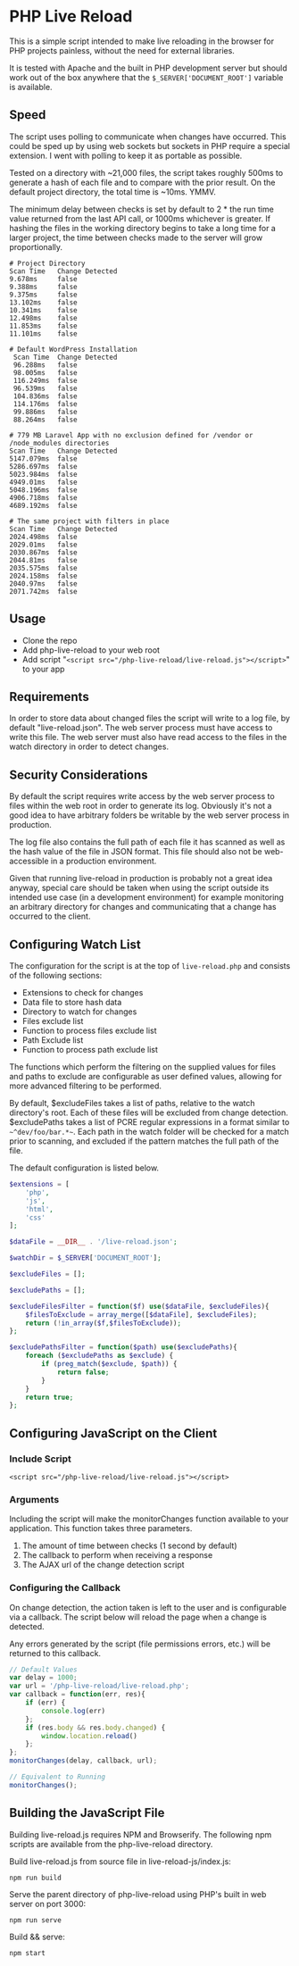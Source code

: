 # PHP Live Reload

This is a simple script intended to make live reloading in the browser for PHP projects painless, without the need for external libraries.

It is tested with Apache and the built in PHP development server but should work out of the box anywhere that the ```$_SERVER['DOCUMENT_ROOT']``` variable is available.

## Speed

The script uses polling to communicate when changes have occurred. This could be sped up by using web sockets but sockets in PHP require a special extension. I went with polling to keep it as portable as possible.

Tested on a directory with ~21,000 files, the script takes roughly 500ms to generate a hash of each file and to compare with the prior result. On the default project directory, the total time is ~10ms. YMMV.

The minimum delay between checks is set by default to 2 * the run time value returned from the last API call, or 1000ms whichever is greater. If hashing the files in the working directory begins to take a long time for a larger project, the time between checks made to the server will grow proportionally.

```
# Project Directory
Scan Time	Change Detected
9.678ms		false
9.388ms		false
9.375ms		false
13.102ms	false
10.341ms	false
12.498ms	false
11.853ms	false
11.101ms	false
```

```
# Default WordPress Installation
 Scan Time	Change Detected
 96.288ms	false
 98.005ms	false
 116.249ms	false
 96.539ms	false
 104.836ms	false
 114.176ms	false
 99.886ms	false
 88.264ms	false
```

```
# 779 MB Laravel App with no exclusion defined for /vendor or /node_modules directories
Scan Time	Change Detected
5147.079ms	false
5286.697ms	false
5023.984ms	false
4949.01ms	false
5048.196ms	false
4906.718ms	false
4689.192ms	false

# The same project with filters in place
Scan Time   Change Detected
2024.498ms  false
2029.01ms   false
2030.867ms  false
2044.81ms   false
2035.575ms  false
2024.158ms  false
2040.97ms   false
2071.742ms  false
```

## Usage

* Clone the repo
* Add php-live-reload to your web root
* Add script "```<script src="/php-live-reload/live-reload.js"></script>```" to your app

## Requirements

In order to store data about changed files the script will write to a log file, by default "live-reload.json". The web server process must have access to write this file. The web server must also have read access to the files in the watch directory in order to detect changes.

## Security Considerations

By default the script requires write access by the web server process to files within the web root in order to generate its log. Obviously it's not a good idea to have arbitrary folders be writable by the web server process in production.

The log file also contains the full path of each file it has scanned as well as the hash value of the file in JSON format. This file should also not be web-accessible in a production environment.

Given that running live-reload in production is probably not a great idea anyway, special care should be taken when using the script outside its intended use case (in a development environment) for example monitoring an arbitrary directory for changes and communicating that a change has occurred to the client.

## Configuring Watch List

The configuration for the script is at the top of ```live-reload.php``` and consists of the following sections:

* Extensions to check for changes
* Data file to store hash data
* Directory to watch for changes
* Files exclude list
* Function to process files exclude list
* Path Exclude list
* Function to process path exclude list

The functions which perform the filtering on the supplied values for files and paths to exclude are configurable as user defined values, allowing for more advanced filtering to be performed.

By default, $excludeFiles takes a list of paths, relative to the watch directory's root. Each of these files will be excluded from change detection. $excludePaths takes a list of PCRE regular expressions in a format similar to ```~^dev/foo/bar.*~```. Each path in the watch folder will be checked for a match prior to scanning, and excluded if the pattern matches the full path of the file.

The default configuration is listed below.

```php
$extensions = [
    'php',
    'js',
    'html',
    'css'
];

$dataFile = __DIR__ . '/live-reload.json';

$watchDir = $_SERVER['DOCUMENT_ROOT'];

$excludeFiles = [];

$excludePaths = [];

$excludeFilesFilter = function($f) use($dataFile, $excludeFiles){
    $filesToExclude = array_merge([$dataFile], $excludeFiles);
    return (!in_array($f,$filesToExclude));
};

$excludePathsFilter = function($path) use($excludePaths){
    foreach ($excludePaths as $exclude) {
        if (preg_match($exclude, $path)) {
            return false;
        }
    }
    return true;
};
```

## Configuring JavaScript on the Client

### Include Script

```<script src="/php-live-reload/live-reload.js"></script>```

### Arguments
Including the script will make the monitorChanges function available to your application. This function takes three parameters.

1. The amount of time between checks (1 second by default)
2. The callback to perform when receiving a response
3. The AJAX url of the change detection script

### Configuring the Callback

On change detection, the action taken is left to the user and is configurable via a callback. The script below will reload the page when a change is detected.

Any errors generated by the script (file permissions errors, etc.) will be returned to this callback.

```javascript
// Default Values
var delay = 1000;
var url = '/php-live-reload/live-reload.php';
var callback = function(err, res){
    if (err) {
        console.log(err)
    };
    if (res.body && res.body.changed) {
        window.location.reload()
    };
};
monitorChanges(delay, callback, url);

// Equivalent to Running
monitorChanges();
```

## Building the JavaScript File
Building live-reload.js requires NPM and Browserify. The following npm scripts are available from the php-live-reload directory.

Build live-reload.js from source file in live-reload-js/index.js:

```npm run build```

Serve the parent directory of php-live-reload using PHP's built in web server on port 3000:

```npm run serve```

Build && serve:

```npm start```
